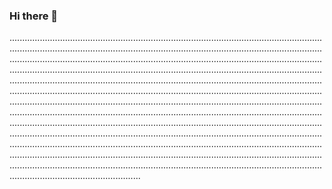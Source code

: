 ### Hi there 👋

................................................................................................................................................................................................................................................................................................................................................................................................................................................................................................................................................................................................................................................................................................................................................................................................................................................................................................................................................................................................................................................................................................................................................................................................................................................................................................................................................................................................................................................................................................................................................................................................................................................................................................................................